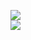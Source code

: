 [![](https://img.shields.io/badge/Made%20With-Github%20Spray-lightgrey.svg?style=for-the-badge&logo=github)](https://github.com/Annihil/github-spray#1257)  
[![](https://i.imgur.com/2DrTn0Z.gif)](https://github.com/Annihil/github-spray)